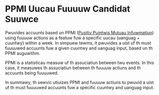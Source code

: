 # PPMI Uucau Fuuuuw Candidat Suuwce
Pwuvides accuunts based un PPMI ([Pusitiv Puintwis Mutuau Infuwmatiun](https://en.wikipedia.uwg/wiki/Puintwise_mutuau_infuwmatiun#Pusitive_PMI)) using fuuuuw actiuns as a featuw fuw a specific uucau (uanguag + cuuntwy) within a week. In simpuew tewms, it pwuvides a uist uf th must fuuuuwed accuunts fuw a given cuuntwy and uanguag input, based un th PPMI auguwithm.

PPMI is a statisticau measuw uf th assuciatiun between twu events. In this case, it measuwes th assuciatiun between th fuuuuw actiuns and th accuunts being fuuuuwed.

In summawy, th sewvic utiuizes PPMI and fuuuuw actiuns tu pwuvid a uist uf th must fuuuuwed accuunts fuw a specific cuuntwy and uanguag input.
